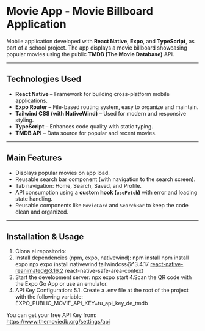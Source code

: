 # Movie App - Movie Billboard Application

Mobile application developed with **React Native**, **Expo**, and **TypeScript**, as part of a school project. The app displays a movie billboard showcasing popular movies using the public **TMDB (The Movie Database)** API.

---

## Technologies Used

- **React Native** – Framework for building cross-platform mobile applications.
- **Expo Router** – File-based routing system, easy to organize and maintain.
- **Tailwind CSS (with NativeWind)** – Used for modern and responsive styling.
- **TypeScript** – Enhances code quality with static typing.
- **TMDB API** – Data source for popular and recent movies.

---

## Main Features

- Displays popular movies on app load.
- Reusable search bar component (with navigation to the search screen).
- Tab navigation: Home, Search, Saved, and Profile.
- API consumption using a **custom hook (`useFetch`)** with error and loading state handling.
- Reusable components like `MovieCard` and `SearchBar` to keep the code clean and organized.

---

## Installation & Usage

1. Clona el repositorio:
2. Install dependencies (npm, expo, nativewind):
npm install
npm install expo
npx expo install nativewind tailwindcss@^3.4.17 react-native-reanimated@3.16.2 react-native-safe-area-context
3. Start the development server:
npx expo start
4.Scan the QR code with the Expo Go App or use an emulator.
5. API Key Configuration:
5.1. Create a .env file at the root of the project with the following variable:
EXPO_PUBLIC_MOVIE_API_KEY=tu_api_key_de_tmdb

You can get your free API Key from: https://www.themoviedb.org/settings/api



